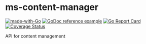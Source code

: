 # ms-content-manager
[![made-with-Go](https://img.shields.io/badge/Made%20with-Go-1f425f.svg)](http://golang.org) [![GoDoc reference example](https://img.shields.io/badge/godoc-reference-blue.svg)](https://pkg.go.dev/github.com/anfimovoleh/ms-content-manager)
 [![Go Report Card](https://goreportcard.com/badge/github.com/anfimovoleh/ms-content-manager)](https://goreportcard.com/report/github.com/anfimovoleh/ms-content-manager) [![Coverage Status](https://coveralls.io/repos/github/anfimovoleh/ms-content-manager/badge.svg?branch=develop)](https://coveralls.io/github/anfimovoleh/ms-content-manager?branch=develop)

API for content management



